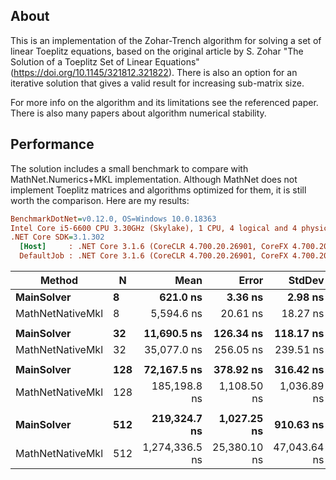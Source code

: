 ## About
This is an implementation of the Zohar-Trench algorithm for solving a set of linear Toeplitz equations, based on the original article by S. Zohar "The Solution of a Toeplitz Set of Linear Equations" (https://doi.org/10.1145/321812.321822). There is also an option for an iterative solution that gives a valid result for increasing sub-matrix size.

For more info on the algorithm and its limitations see the referenced paper. There is also many papers about algorithm numerical stability.

## Performance
The solution includes a small benchmark to compare with MathNet.Numerics+MKL implementation. Although MathNet does not implement Toeplitz matrices and algorithms optimized for them, it is still worth the comparison. Here are my results:

``` ini
BenchmarkDotNet=v0.12.0, OS=Windows 10.0.18363
Intel Core i5-6600 CPU 3.30GHz (Skylake), 1 CPU, 4 logical and 4 physical cores
.NET Core SDK=3.1.302
  [Host]     : .NET Core 3.1.6 (CoreCLR 4.700.20.26901, CoreFX 4.700.20.31603), X64 RyuJIT
  DefaultJob : .NET Core 3.1.6 (CoreCLR 4.700.20.26901, CoreFX 4.700.20.31603), X64 RyuJIT
```
|           Method |   N |           Mean |        Error |       StdDev |         Median | Ratio |    Gen 0 |    Gen 1 |    Gen 2 | Allocated |
|----------------- |---- |---------------:|-------------:|-------------:|---------------:|------:|---------:|---------:|---------:|----------:|
|       **MainSolver** |   **8** |       **621.0 ns** |      **3.36 ns** |      **2.98 ns** |       **621.7 ns** |  **0.11** |   **0.1707** |        **-** |        **-** |     **536 B** |
| MathNetNativeMkl |   8 |     5,594.6 ns |     20.61 ns |     18.27 ns |     5,589.4 ns |  1.00 |   0.3052 |        - |        - |     968 B |
|                  |     |                |              |              |                |       |          |          |          |           |
|       **MainSolver** |  **32** |    **11,690.5 ns** |    **126.34 ns** |    **118.17 ns** |    **11,641.2 ns** |  **0.33** |   **0.2899** |        **-** |        **-** |     **920 B** |
| MathNetNativeMkl |  32 |    35,077.0 ns |    256.05 ns |    239.51 ns |    35,094.7 ns |  1.00 |   1.5259 |        - |        - |    4904 B |
|                  |     |                |              |              |                |       |          |          |          |           |
|       **MainSolver** | **128** |    **72,167.5 ns** |    **378.92 ns** |    **316.42 ns** |    **72,159.9 ns** |  **0.39** |   **0.7324** |        **-** |        **-** |    **2457 B** |
| MathNetNativeMkl | 128 |   185,198.8 ns |  1,108.50 ns |  1,036.89 ns |   184,818.0 ns |  1.00 |  20.5078 |        - |        - |   66728 B |
|                  |     |                |              |              |                |       |          |          |          |           |
|       **MainSolver** | **512** |   **219,324.7 ns** |  **1,027.25 ns** |    **910.63 ns** |   **219,068.5 ns** |  **0.17** |   **2.6855** |        **-** |        **-** |    **8603 B** |
| MathNetNativeMkl | 512 | 1,274,336.5 ns | 25,380.10 ns | 47,043.64 ns | 1,249,485.4 ns |  1.00 | 248.0469 | 248.0469 | 248.0469 | 1053296 B |
